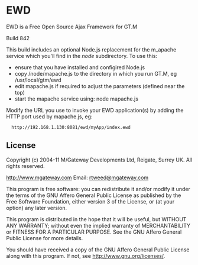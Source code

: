 # EWD
 
EWD is a Free Open Source Ajax Framework for GT.M

Build 842

This build includes an optional Node.js replacement for the m_apache service which you'll find in the 
*node* subdirectory.  To use this:

   - ensure that you have installed and configired Node.js
   - copy /node/mapache.js to the directory in which you run GT.M, eg /usr/local/gtm/ewd
   - edit mapache.js if required to adjust the parameters (defined near the top)
   - start the mapache service using: node mapache.js
   
   Modify the URL you use to invoke your EWD application(s) by adding the HTTP port used by mapache.js, eg:
   
      http://192.168.1.130:8081/ewd/myApp/index.ewd


## License

Copyright (c) 2004-11 M/Gateway Developments Ltd,
Reigate, Surrey UK.
All rights reserved.

http://www.mgateway.com
Email: rtweed@mgateway.com

This program is free software: you can redistribute it and/or modify it under the terms of the GNU Affero General Public License as published by the Free Software Foundation, either version 3 of the License, or (at your option) any later version.

This program is distributed in the hope that it will be useful, but WITHOUT ANY WARRANTY; without even the implied warranty of MERCHANTABILITY or FITNESS FOR A PARTICULAR PURPOSE.  See the GNU Affero General Public License for more details.

You should have received a copy of the GNU Affero General Public License along with this program.  If not, see <http://www.gnu.org/licenses/>.




    


